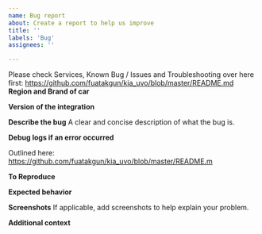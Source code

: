```yaml
---
name: Bug report
about: Create a report to help us improve
title: ''
labels: 'Bug'
assignees: ''

---
```


Please check Services, Known Bug / Issues and Troubleshooting over here first: https://github.com/fuatakgun/kia_uvo/blob/master/README.md
**Region and Brand of car**

**Version of the integration**


**Describe the bug**
A clear and concise description of what the bug is.

**Debug logs if an error occurred**

Outlined here: https://github.com/fuatakgun/kia_uvo/blob/master/README.m


**To Reproduce**


**Expected behavior**

**Screenshots**
If applicable, add screenshots to help explain your problem.

**Additional context**
